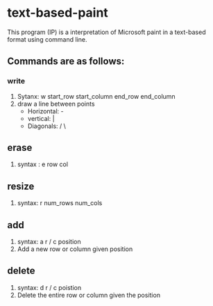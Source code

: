 # text-based-paint
This program (IP) is a interpretation of Microsoft paint in a text-based format using command line. 

## Commands are as follows: 
### write
1. Sytanx: w start_row start_column end_row end_column
2. draw a line between points
    - Horizontal: - 
    - vertical: | 
    - Diagonals: / \
  
## erase
1. syntax : e row col

## resize 
1. syntax: r num_rows num_cols

## add 
1. syntax: a r / c position
2. Add a new row or column given position

## delete
1. syntax: d r / c poistion
2. Delete the entire row or column given the position
